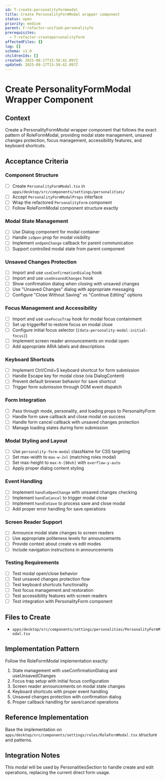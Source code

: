 ```yaml
---
id: T-create-personalityformmodal
title: Create PersonalityFormModal wrapper component
status: open
priority: medium
parent: F-refactor-unified-personalityfo
prerequisites:
  - T-refactor-createpersonalityform
affectedFiles: {}
log: []
schema: v1.0
childrenIds: []
created: 2025-08-17T15:58:42.097Z
updated: 2025-08-17T15:58:42.097Z
---
```


# Create PersonalityFormModal Wrapper Component

## Context

Create a PersonalityFormModal wrapper component that follows the exact pattern of RoleFormModal, providing modal state management, unsaved changes protection, focus management, accessibility features, and keyboard shortcuts.

## Acceptance Criteria

### Component Structure

- [ ] Create `PersonalityFormModal.tsx` in `apps/desktop/src/components/settings/personalities/`
- [ ] Accept `PersonalityFormModalProps` interface
- [ ] Wrap the refactored `PersonalityForm` component
- [ ] Follow RoleFormModal component structure exactly

### Modal State Management

- [ ] Use Dialog component for modal container
- [ ] Handle `isOpen` prop for modal visibility
- [ ] Implement `onOpenChange` callback for parent communication
- [ ] Support controlled modal state from parent component

### Unsaved Changes Protection

- [ ] Import and use `useConfirmationDialog` hook
- [ ] Import and use `useUnsavedChanges` hook
- [ ] Show confirmation dialog when closing with unsaved changes
- [ ] Use "Unsaved Changes" dialog with appropriate messaging
- [ ] Configure "Close Without Saving" vs "Continue Editing" options

### Focus Management and Accessibility

- [ ] Import and use `useFocusTrap` hook for modal focus containment
- [ ] Set up triggerRef to restore focus on modal close
- [ ] Configure initial focus selector (`[data-personality-modal-initial-focus]`)
- [ ] Implement screen reader announcements on modal open
- [ ] Add appropriate ARIA labels and descriptions

### Keyboard Shortcuts

- [ ] Implement Ctrl/Cmd+S keyboard shortcut for form submission
- [ ] Handle Escape key for modal close (via DialogContent)
- [ ] Prevent default browser behavior for save shortcut
- [ ] Trigger form submission through DOM event dispatch

### Form Integration

- [ ] Pass through mode, personality, and loading props to PersonalityForm
- [ ] Handle form save callback and close modal on success
- [ ] Handle form cancel callback with unsaved changes protection
- [ ] Manage loading states during form submission

### Modal Styling and Layout

- [ ] Use `personality-form-modal` className for CSS targeting
- [ ] Set max-width to `max-w-2xl` (matching roles modal)
- [ ] Set max-height to `max-h-[80vh]` with `overflow-y-auto`
- [ ] Apply proper dialog content styling

### Event Handling

- [ ] Implement `handleOpenChange` with unsaved changes checking
- [ ] Implement `handleCancel` to trigger modal close
- [ ] Implement `handleSave` to process save and close modal
- [ ] Add proper error handling for save operations

### Screen Reader Support

- [ ] Announce modal state changes to screen readers
- [ ] Use appropriate politeness levels for announcements
- [ ] Provide context about create vs edit modes
- [ ] Include navigation instructions in announcements

### Testing Requirements

- [ ] Test modal open/close behavior
- [ ] Test unsaved changes protection flow
- [ ] Test keyboard shortcuts functionality
- [ ] Test focus management and restoration
- [ ] Test accessibility features with screen readers
- [ ] Test integration with PersonalityForm component

## Files to Create

- `apps/desktop/src/components/settings/personalities/PersonalityFormModal.tsx`

## Implementation Pattern

Follow the RoleFormModal implementation exactly:

1. State management with useConfirmationDialog and useUnsavedChanges
2. Focus trap setup with initial focus configuration
3. Screen reader announcements on modal state changes
4. Keyboard shortcuts with proper event handling
5. Unsaved changes protection with confirmation dialog
6. Proper callback handling for save/cancel operations

## Reference Implementation

Base the implementation on `apps/desktop/src/components/settings/roles/RoleFormModal.tsx` structure and patterns.

## Integration Notes

This modal will be used by PersonalitiesSection to handle create and edit operations, replacing the current direct form usage.
